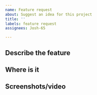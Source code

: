 ```yaml
---
name: Feature request
about: Suggest an idea for this project
title: ''
labels: feature request
assignees: Josh-65

---
```


## Describe the feature <!-- A clear description of what you want added -->


## Where is it <!-- How to get to where the feature should be -->


## Screenshots/video <!-- Add a visual to help explain the issue -->
